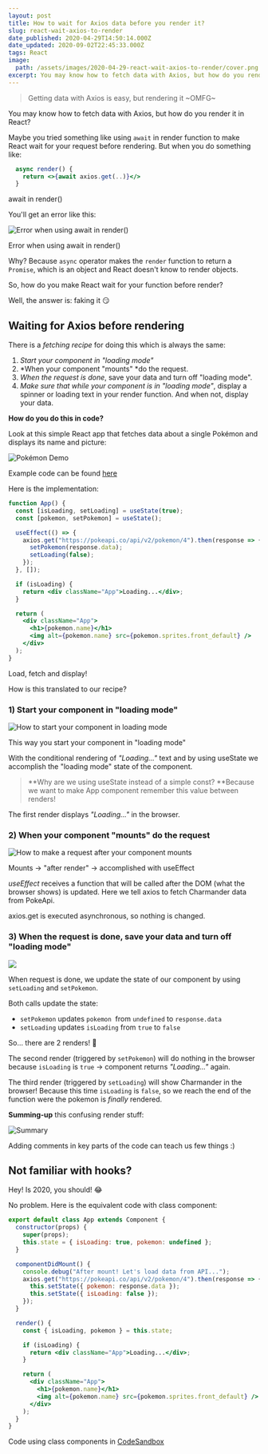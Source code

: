 ```yaml
---
layout: post
title: How to wait for Axios data before you render it?
slug: react-wait-axios-to-render
date_published: 2020-04-29T14:50:14.000Z
date_updated: 2020-09-02T22:45:33.000Z
tags: React
image:
  path: /assets/images/2020-04-29-react-wait-axios-to-render/cover.png
excerpt: You may know how to fetch data with Axios, but how do you render it to React?
---
```


> Getting data with Axios is easy, but rendering it ~OMFG~

You may know how to fetch data with Axios, but how do you render it in React?

Maybe you tried something like using `await` in render function to make React wait for your request before rendering. But when you do something like:

```jsx
  async render() {
    return <>{await axios.get(..)}</>
  }
```
<figcaption>await in render()</figcaption>

You'll get an error like this:

![Error when using await in render()](/assets/images/2020-04-29-react-wait-axios-to-render/error.png)
<figcaption>Error when using await in render()</figcaption>

Why? Because `async` operator makes the `render` function to return a `Promise`, which is an object and React doesn't know to render objects.

So, how do you make React wait for your function before render?

Well, the answer is: faking it 😏

## Waiting for Axios before rendering

There is a *fetching recipe* for doing this which is always the same:

1. *Start your component in "loading mode"*
2. *When your component "mounts" *do the request.
3. *When the request is done*, save your data and turn off "loading mode".
4. *Make sure that while your component is in "loading mode"*, display a spinner or loading text in your render function. And when not, display your data.

**How do you do this in code?**

Look at this simple React app that fetches data about a single Pokémon and displays its name and picture:

![Pokémon Demo](/assets/images/2020-04-29-react-wait-axios-to-render/demo.gif)

<figcaption>Example code can be found <a href="https://codesandbox.io/s/wait-for-axios-before-render-in-react-h1js8?file=/src/App.js" target="_blank">here</a></figcaption>

Here is the implementation:

```jsx
function App() {
  const [isLoading, setLoading] = useState(true);
  const [pokemon, setPokemon] = useState();

  useEffect(() => {
    axios.get("https://pokeapi.co/api/v2/pokemon/4").then(response => {
      setPokemon(response.data);
      setLoading(false);
    });
  }, []);

  if (isLoading) {
    return <div className="App">Loading...</div>;
  }

  return (
    <div className="App">
      <h1>{pokemon.name}</h1>
      <img alt={pokemon.name} src={pokemon.sprites.front_default} />
    </div>
  );
}
```

Load, fetch and display!

How is this translated to our recipe?

### 1) Start your component in "loading mode"

![How to start your component in loading mode](/assets/images/2020-04-29-react-wait-axios-to-render/step1.png)
<figcaption>This way you start your component in "loading mode"</figcaption>

With the conditional rendering of *"Loading..."* text and by using useState we accomplish the "loading mode" state of the component.

> **Why are we using useState instead of a simple const? **Because we want to make App component remember this value between renders!

The first render displays *"Loading..."* in the browser.

### 2) When your component "mounts" do the request

![How to make a request after your component mounts](/assets/images/2020-04-29-react-wait-axios-to-render/step2.png)
<figcaption>Mounts → "after render" → accomplished with useEffect</figcaption>

*useEffect* receives a function that will be called after the DOM (what the browser shows) is updated. Here we tell axios to fetch Charmander data from PokeApi.

axios.get is executed asynchronous, so nothing is changed.

### 3) When the request is done, save your data and turn off "loading mode"

![](/assets/images/2020-04-29-react-wait-axios-to-render/step3.png)

<figcaption>When request is done, we update the state of our component by using <code>setLoading</code> and <code>setPokemon</code>.</figcaption>

Both calls update the state: 

- `setPokemon` updates `pokemon`  from `undefined` to `response.data`
- `setLoading` updates `isLoading` from `true` to `false`

So... there are 2 renders! 🤯

The second render (triggered by `setPokemon`) will do nothing in the browser because `isLoading` is `true` → component returns *"Loading..."* again.

The third render (triggered by `setLoading`) will show Charmander in the browser! Because this time `isLoading` is `false`, so we reach the end of the function were the pokemon is *finally* rendered.

**Summing-up** this confusing render stuff:

![Summary](/assets/images/2020-04-29-react-wait-axios-to-render/summary.png)
<figcaption>Adding comments in key parts of the code can teach us few things :)</figcaption>

## Not familiar with hooks? 

Hey! Is 2020, you should! 😂

No problem. Here is the equivalent code with class component:

```jsx
export default class App extends Component {
  constructor(props) {
    super(props);
    this.state = { isLoading: true, pokemon: undefined };
  }

  componentDidMount() {
    console.debug("After mount! Let's load data from API...");
    axios.get("https://pokeapi.co/api/v2/pokemon/4").then(response => {
      this.setState({ pokemon: response.data });
      this.setState({ isLoading: false });
    });
  }

  render() {
    const { isLoading, pokemon } = this.state;

    if (isLoading) {
      return <div className="App">Loading...</div>;
    }

    return (
      <div className="App">
        <h1>{pokemon.name}</h1>
        <img alt={pokemon.name} src={pokemon.sprites.front_default} />
      </div>
    );
  }
}
```
<figcaption>Code using class components in <a href="https://codesandbox.io/s/wait-for-axios-before-render-in-react-ulz39?file=/src/App.js" target="_blank">CodeSandbox</a></figcaption>
